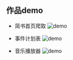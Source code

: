 ## 作品demo

- 简书首页爬取
![demo](https://github.com/zpby/PersonalProject-Fe/blob/master/Spider/jianshu/demo.gif)

- 事件计划表
![demo](https://github.com/zpby/PersonalProject-Fe/blob/master/todoList/localstorage%E7%89%88/demo.gif)

- 音乐播放器
![demo](https://github.com/zpby/PersonalProject-Fe/blob/master/musicPlayer/demo.gif)
